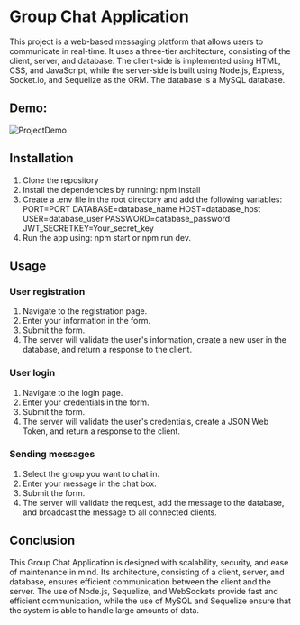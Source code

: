 <h1>Group Chat Application</h1>
This project is a web-based messaging platform that allows users to communicate in real-time. It uses a three-tier architecture, consisting of the client, server, and database. The client-side is implemented using HTML, CSS, and JavaScript, while the server-side is built using Node.js, Express, Socket.io, and Sequelize as the ORM. The database is a MySQL database.

## Demo:
![ProjectDemo](https://media.giphy.com/media/v1.Y2lkPTc5MGI3NjExZjMyOTM0MGQ3MzNkOWVlZDAzY2UzODdhZTllZWUzYzE2MGM0YzhlMSZjdD1n/xkIp5O0qRVcCFRf3kB/giphy.gif)

## Installation

1.  Clone the repository
2.  Install the dependencies by running:
           npm install
3.  Create a .env file in the root directory and add the following variables:
            PORT=PORT
            DATABASE=database_name
            HOST=database_host
            USER=database_user
            PASSWORD=database_password
            JWT_SECRETKEY=Your_secret_key
4.  Run the app using:
            npm start or npm run dev.

## Usage

### User registration

1.  Navigate to the registration page.
2.  Enter your information in the form.
3.  Submit the form.
4.  The server will validate the user's information, create a new user in the database, and return a response to the client.

### User login

1.  Navigate to the login page.
2.  Enter your credentials in the form.
3.  Submit the form.
4.  The server will validate the user's credentials, create a JSON Web Token, and return a response to the client.

### Sending messages

1.  Select the group you want to chat in.
2.  Enter your message in the chat box.
3.  Submit the form.
4.  The server will validate the request, add the message to the database, and broadcast the message to all connected clients.

## Conclusion

This Group Chat Application is designed with scalability, security, and ease of maintenance in mind. Its architecture, consisting of a client, server, and database, ensures efficient communication between the client and the server. The use of Node.js, Sequelize, and WebSockets provide fast and efficient communication, while the use of MySQL and Sequelize ensure that the system is able to handle large amounts of data.
